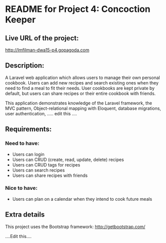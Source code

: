 # README for Project 4: Concoction Keeper
## Live URL of the project:
http://lmfilman-dwa15-p4.gopagoda.com
## Description:
A Laravel web application which allows users to manage their own personal cookbook.  Users can add new recipes and search existing ones when they need to find a meal to fit their needs.  User cookbooks are kept private by default, but users can share recipes or their entire cookbook with friends.

This application demonstrates knowledge of the Laravel framework, the MVC pattern, Object-relational mapping with Eloquent, database migrations, user authentication, ..... edit this ....

## Requirements:
### Need to have:
* Users can login
* Users can CRUD (create, read, update, delete) recipes
* Users can CRUD tags for recipes
* Users can search recipes
* Users can share recipes with friends
### Nice to have:
* Users can plan on a calendar when they intend to cook future meals


## Extra details
This project uses the Bootstrap framework: http://getbootstrap.com/

....Edit this....